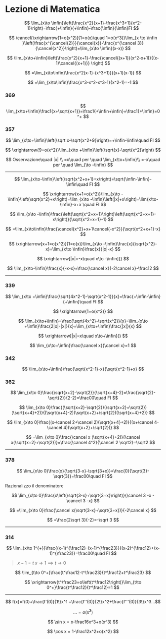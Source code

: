 # Lezione di Matematica

$$
\lim_{x\to \infin}\left(\frac{x^2}{x+1}-\frac{x^3+1}{x^2-1}\right)=\frac{+\infin}{+\infin}-\frac{\infin}{\infin}FI
$$


$$
\cancel{\xrightarrow[1=o(x^2)]{1=o(x)\quad 1=o(x^3)}\lim_{x \to \infin }\left(\frac{x^{\cancel{2}}}{\cancel{x}}-\frac{x^{\cancel 3}}{\cancel{x^2}}\right)=\lim_{x\to \infin}(x-x)}
$$


$$
\lim_{x\to+\infin}\left(\frac{x^2}{x+1}-\frac{\cancel{(x+1)}(x^2-x+1)}{(x-1)\cancel{(x+1)}} \right)
$$

$$
=\lim_{x\to\infin}\frac{x^2(x-1)-(x^3+1)}{(x+1)(x-1)}
$$

$$
=\lim_{x\to\infin}\frac{x^3-x^2-x^3-1}{x^2-1}=-1
$$

### 369
$$
\lim_{x\to+\infin}\frac1{x+\sqrt{x+1}}=\frac1{+\infin+\infin}=\frac1{+\infin}=0^+
$$

### 357

$$
\lim_{x\to+\infin}\left(\sqrt x-\sqrt{x^2+9}\right)=+\infin-\infin\quad FI
$$

$$
\xrightarrow{9=o(x^2)}\lim_{x\to +\infin}\left(\sqrt{x}-\sqrt{x^2}\right)
$$


$$
Osservazione\quad |x|
\\
=x\quad per \quad \lim_{x\to+\infin}\\
=-x\quad per \quad \lim_{\to -\infin}
$$


---

$$
\lim_{x\to-\infin}\left(\sqrt{x^2+x+1}+x\right)=\sqrt{\infin-\infin}-\infin\quad FI
$$

$$
\xrightarrow{x+1=o(x^2)}\lim_{x\to -\infin}\left(\sqrt{x^2}+x\right)=\lim_{x\to -\infin}\left(|x|+x\right)=\lim{x\to-\infin}-x+x \quad FI
$$


$$
\lim_{x\to -\infin}\frac{\left(\sqrt{x^2+x+1}\right)\left(\sqrt{x^2+x+1}-x\right)}{\sqrt{x^2+x+1}-1}
$$

$$
=\lim_{x\to\infin}\frac{\cancel{x^2}+x+1\cancel{-x^2}}{\sqrt{x^2+x+1}-x}
$$

$$
\xrightarrow[x+1=o(x^2)]{1=o(x)}\lim_{x\to -\infin}\frac{x}{\sqrt{x^2}-x}=\lim_{x\to \infin}\frac{x}{|x|-x}
$$

$$
\xrightarrow[|x|=-x\quad x\to -\infin]{}
$$

$$
\lim_{x\to-\infin}\frac{x}{-x-x}=\frac{\cancel x}{-2\cancel x}-\frac12
$$


----


### 339

$$
\lim_{x\to +\infin}\frac{\sqrt{4x^2-1}-\sqrt{x^2-1}}{x}=\frac{+\infin-\infin}{+\infin}\quad FI
$$

$$
\xrightarrow{1=o(x^2)}
$$


$$
\lim_{x\to+\infin}=\frac{\sqrt{4x^2}-\sqrt{x^2}}{x}=\lim_{x\to +\infin}\frac{2|x|-|x|}{x}=\lim_{x\to+\infin}\frac{|x|}{x}
$$

$$
\xrightarrow[|x|=x\quad x\to+\infin]{}
$$

$$
\lim_{x\to+\infin}\frac{\cancel x}{\cancel x}=1
$$


### 342

$$
\lim_{x\to+\infin}\frac{\sqrt{x^2-1}-x}{\sqrt{x^2-1}+x}
$$



### 362

$$
\lim_{x\to 0}\frac{\sqrt{x+2}-\sqrt{2}}{\sqrt{x+4}-2}=\frac{\sqrt{2}-\sqrt{2}}{2-2}=\frac00\quad FI
$$



$$
\lim_{x\to 0}\frac{(\sqrt{x+2}-\sqrt{2})(\sqrt{x+2}+\sqrt{2})(\sqrt{x+4}+2)}{(\sqrt{x+4}-2)(\sqrt{x+2}+\sqrt{2})(\sqrt{x+4}+2)}
$$

$$
\lim_{x\to 0}\frac{(x-\cancel 2+\cancel 2)(\sqrt{x+4}+2)}{(x+\cancel 4-\cancel 4)(\sqrt{x+2}+\sqrt{2})}
$$


$$
=\lim_{x\to 0}\frac{\cancel x (\sqrt{x+4}+2)}{\cancel x(\sqrt{x+2}+\sqrt{2})}=\frac{\cancel 4^2}{\cancel 2 \sqrt2}=\sqrt2
$$

---

### 378 
$$
\lim_{x\to 0}\frac{x}{\sqrt{3-x}-\sqrt{3+x}}=\frac{0}{\sqrt{3}-\sqrt{3}}=\frac00\quad FI
$$

Razionalizzo il denominatore

$$
\lim_{x\to 0}\frac{x\left(\sqrt{3-x}+\sqrt{3+x}\right)}{\cancel 3 -x - \cancel 3 -x}
$$

$$
=\lim_{x\to 0}\frac{\cancel x(\sqrt{3-x}+\sqrt{3+x})}{-2\cancel x}
$$

$$
=\frac{2\sqrt 3}{-2}=-\sqrt 3
$$


---

### 314

$$
\lim_{x\to 1^{+}}\frac{(x-1)^{\frac12}-(x-1)^{\frac23}}{(x-2)^{\frac12}+(x-1)^{\frac23}}=\frac00\quad FI
$$

> $x-1=t$
> $x\to 1 \implies t\to 0$

$$
\lim_{t\to 0^+}\frac{t^\frac12-t^\frac23}{t^\frac12+t^\frac23}
$$

$$
\xrightarrow{t^\frac23=o\left(t^\frac12\right)}\lim_{t\to 0^+}\frac{t^\frac12}{t^\frac12}=1
$$



---


$$
f(x)=f(0)+\frac{f'(0)}{1!}x^1
+\frac{f''(0)}{2!}x^2+\frac{f'''(0)}{3!}x^3...$$

$$
...=o(x^3)
$$


$$
\sin x = x-\frac16x^3+o(x^3)
$$

$$
\cos x = 1-\frac12x^2+o(x^2)
$$
<!--stackedit_data:
eyJoaXN0b3J5IjpbMTY4OTE4Mjc4LDUxMzU1Njc0MSwxNjQxOT
QyNzc2LDEwOTE1MDk0MzFdfQ==
-->